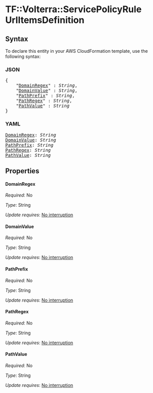 # TF::Volterra::ServicePolicyRule UrlItemsDefinition

## Syntax

To declare this entity in your AWS CloudFormation template, use the following syntax:

### JSON

<pre>
{
    "<a href="#domainregex" title="DomainRegex">DomainRegex</a>" : <i>String</i>,
    "<a href="#domainvalue" title="DomainValue">DomainValue</a>" : <i>String</i>,
    "<a href="#pathprefix" title="PathPrefix">PathPrefix</a>" : <i>String</i>,
    "<a href="#pathregex" title="PathRegex">PathRegex</a>" : <i>String</i>,
    "<a href="#pathvalue" title="PathValue">PathValue</a>" : <i>String</i>
}
</pre>

### YAML

<pre>
<a href="#domainregex" title="DomainRegex">DomainRegex</a>: <i>String</i>
<a href="#domainvalue" title="DomainValue">DomainValue</a>: <i>String</i>
<a href="#pathprefix" title="PathPrefix">PathPrefix</a>: <i>String</i>
<a href="#pathregex" title="PathRegex">PathRegex</a>: <i>String</i>
<a href="#pathvalue" title="PathValue">PathValue</a>: <i>String</i>
</pre>

## Properties

#### DomainRegex

_Required_: No

_Type_: String

_Update requires_: [No interruption](https://docs.aws.amazon.com/AWSCloudFormation/latest/UserGuide/using-cfn-updating-stacks-update-behaviors.html#update-no-interrupt)

#### DomainValue

_Required_: No

_Type_: String

_Update requires_: [No interruption](https://docs.aws.amazon.com/AWSCloudFormation/latest/UserGuide/using-cfn-updating-stacks-update-behaviors.html#update-no-interrupt)

#### PathPrefix

_Required_: No

_Type_: String

_Update requires_: [No interruption](https://docs.aws.amazon.com/AWSCloudFormation/latest/UserGuide/using-cfn-updating-stacks-update-behaviors.html#update-no-interrupt)

#### PathRegex

_Required_: No

_Type_: String

_Update requires_: [No interruption](https://docs.aws.amazon.com/AWSCloudFormation/latest/UserGuide/using-cfn-updating-stacks-update-behaviors.html#update-no-interrupt)

#### PathValue

_Required_: No

_Type_: String

_Update requires_: [No interruption](https://docs.aws.amazon.com/AWSCloudFormation/latest/UserGuide/using-cfn-updating-stacks-update-behaviors.html#update-no-interrupt)

